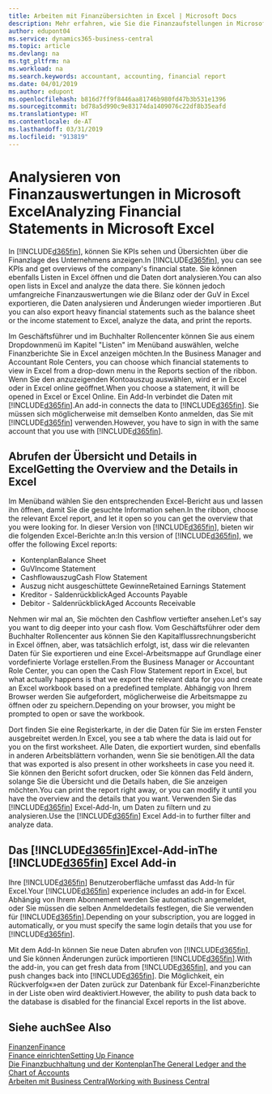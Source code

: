 ```yaml
---
title: Arbeiten mit Finanzübersichten in Excel | Microsoft Docs
description: Mehr erfahren, wie Sie die Finanzaufstellungen in Microsoft Excel von  Business Central für eine Analyse öffnen können.
author: edupont04
ms.service: dynamics365-business-central
ms.topic: article
ms.devlang: na
ms.tgt_pltfrm: na
ms.workload: na
ms.search.keywords: accountant, accounting, financial report
ms.date: 04/01/2019
ms.author: edupont
ms.openlocfilehash: b816d7ff9f8446aa81746b980fd47b3b531e1396
ms.sourcegitcommit: bd78a5d990c9e83174da1409076c22df8b35eafd
ms.translationtype: HT
ms.contentlocale: de-AT
ms.lasthandoff: 03/31/2019
ms.locfileid: "913819"
---
```

# <a name="analyzing-financial-statements-in-microsoft-excel"></a><span data-ttu-id="2a11e-103">Analysieren von Finanzauswertungen in Microsoft Excel</span><span class="sxs-lookup"><span data-stu-id="2a11e-103">Analyzing Financial Statements in Microsoft Excel</span></span>
<span data-ttu-id="2a11e-104">In [!INCLUDE[d365fin](includes/d365fin_md.md)], können Sie KPIs sehen und Übersichten über die Finanzlage des Unternehmens anzeigen.</span><span class="sxs-lookup"><span data-stu-id="2a11e-104">In [!INCLUDE[d365fin](includes/d365fin_md.md)], you can see KPIs and get overviews of the company's financial state.</span></span> <span data-ttu-id="2a11e-105">Sie können ebenfalls Listen in Excel öffnen und die Daten dort analysieren.</span><span class="sxs-lookup"><span data-stu-id="2a11e-105">You can also open lists in Excel and analyze the data there.</span></span> <span data-ttu-id="2a11e-106">Sie können jedoch umfangreiche Finanzauswertungen wie die Bilanz oder der GuV in Excel exportieren, die Daten analysieren und Änderungen wieder importieren .</span><span class="sxs-lookup"><span data-stu-id="2a11e-106">But you can also export heavy financial statements such as the balance sheet or the income statement to Excel, analyze the data, and print the reports.</span></span>  

<span data-ttu-id="2a11e-107">Im Geschäftsführer und im Buchhalter Rollencenter können Sie aus einem Dropdownmenü im Kapitel "Listen" im Menüband auswählen, welche Finanzberichte Sie in Excel anzeigen möchten.</span><span class="sxs-lookup"><span data-stu-id="2a11e-107">In the Business Manager and Accountant Role Centers, you can choose which financial statements to view in Excel from a drop-down menu in the Reports section of the ribbon.</span></span> <span data-ttu-id="2a11e-108">Wenn Sie den anzuzeigenden Kontoauszug auswählen, wird er in Excel oder in Excel online geöffnet.</span><span class="sxs-lookup"><span data-stu-id="2a11e-108">When you choose a statement, it will be opened in Excel or Excel Online.</span></span> <span data-ttu-id="2a11e-109">Ein Add-In verbindet die Daten mit [!INCLUDE[d365fin](includes/d365fin_md.md)].</span><span class="sxs-lookup"><span data-stu-id="2a11e-109">An add-in connects the data to [!INCLUDE[d365fin](includes/d365fin_md.md)].</span></span> <span data-ttu-id="2a11e-110">Sie müssen sich möglicherweise mit demselben Konto anmelden, das Sie mit [!INCLUDE[d365fin](includes/d365fin_md.md)] verwenden.</span><span class="sxs-lookup"><span data-stu-id="2a11e-110">However, you have to sign in with the same account that you use with [!INCLUDE[d365fin](includes/d365fin_md.md)].</span></span>  

## <a name="getting-the-overview-and-the-details-in-excel"></a><span data-ttu-id="2a11e-111">Abrufen der Übersicht und Details in Excel</span><span class="sxs-lookup"><span data-stu-id="2a11e-111">Getting the Overview and the Details in Excel</span></span>
<span data-ttu-id="2a11e-112">Im Menüband wählen Sie den entsprechenden Excel-Bericht aus und lassen ihn öffnen, damit Sie die gesuchte Information sehen.</span><span class="sxs-lookup"><span data-stu-id="2a11e-112">In the ribbon, choose the relevant Excel report, and let it open so you can get the overview that you were looking for.</span></span> <span data-ttu-id="2a11e-113">In dieser Version von [!INCLUDE[d365fin](includes/d365fin_md.md)], bieten wir die folgenden Excel-Berichte an:</span><span class="sxs-lookup"><span data-stu-id="2a11e-113">In this version of [!INCLUDE[d365fin](includes/d365fin_md.md)], we offer the following Excel reports:</span></span>

- <span data-ttu-id="2a11e-114">Kontenplan</span><span class="sxs-lookup"><span data-stu-id="2a11e-114">Balance Sheet</span></span>  
- <span data-ttu-id="2a11e-115">GuV</span><span class="sxs-lookup"><span data-stu-id="2a11e-115">Income Statement</span></span>  
- <span data-ttu-id="2a11e-116">Cashflowauszug</span><span class="sxs-lookup"><span data-stu-id="2a11e-116">Cash Flow Statement</span></span>  
- <span data-ttu-id="2a11e-117">Auszug nicht ausgeschüttete Gewinne</span><span class="sxs-lookup"><span data-stu-id="2a11e-117">Retained Earnings Statement</span></span>  
- <span data-ttu-id="2a11e-118">Kreditor - Saldenrückblick</span><span class="sxs-lookup"><span data-stu-id="2a11e-118">Aged Accounts Payable</span></span>  
- <span data-ttu-id="2a11e-119">Debitor - Saldenrückblick</span><span class="sxs-lookup"><span data-stu-id="2a11e-119">Aged Accounts Receivable</span></span>  

<span data-ttu-id="2a11e-120">Nehmen wir mal an, Sie möchten den Cashflow vertiefter ansehen.</span><span class="sxs-lookup"><span data-stu-id="2a11e-120">Let's say you want to dig deeper into your cash flow.</span></span> <span data-ttu-id="2a11e-121">Vom Geschäftsführer oder dem Buchhalter Rollencenter aus können Sie den Kapitalflussrechnungsbericht in Excel öffnen, aber, was tatsächlich erfolgt, ist, dass wir die relevanten Daten für Sie exportieren und eine Excel-Arbeitsmappe auf Grundlage einer vordefinierte Vorlage erstellen.</span><span class="sxs-lookup"><span data-stu-id="2a11e-121">From the Business Manager or Accountant Role Center, you can open the Cash Flow Statement report in Excel, but what actually happens is that we export the relevant data for you and create an Excel workbook based on a predefined template.</span></span> <span data-ttu-id="2a11e-122">Abhängig von Ihrem Browser werden Sie aufgefordert, möglicherweise die Arbeitsmappe zu öffnen oder zu speichern.</span><span class="sxs-lookup"><span data-stu-id="2a11e-122">Depending on your browser, you might be prompted to open or save the workbook.</span></span>  

<span data-ttu-id="2a11e-123">Dort finden Sie eine Registerkarte, in der die Daten für Sie im ersten Fenster ausgebreitet werden.</span><span class="sxs-lookup"><span data-stu-id="2a11e-123">In Excel, you see a tab where the data is laid out for you on the first worksheet.</span></span> <span data-ttu-id="2a11e-124">Alle Daten, die exportiert wurden, sind ebenfalls in anderen Arbeitsblättern vorhanden, wenn Sie sie benötigen.</span><span class="sxs-lookup"><span data-stu-id="2a11e-124">All the data that was exported is also present in other worksheets in case you need it.</span></span> <span data-ttu-id="2a11e-125">Sie können den Bericht sofort drucken, oder Sie können das Feld ändern, solange Sie die Übersicht und die Details haben, die Sie anzeigen möchten.</span><span class="sxs-lookup"><span data-stu-id="2a11e-125">You can print the report right away, or you can modify it until you have the overview and the details that you want.</span></span> <span data-ttu-id="2a11e-126">Verwenden Sie das [!INCLUDE[d365fin](includes/d365fin_md.md)] Excel-Add-In, um Daten zu filtern und zu analysieren.</span><span class="sxs-lookup"><span data-stu-id="2a11e-126">Use the [!INCLUDE[d365fin](includes/d365fin_md.md)] Excel Add-in to further filter and analyze data.</span></span>  

## <a name="the-included365finincludesd365finmdmd-excel-add-in"></a><span data-ttu-id="2a11e-127">Das [!INCLUDE[d365fin](includes/d365fin_md.md)]Excel-Add-in</span><span class="sxs-lookup"><span data-stu-id="2a11e-127">The [!INCLUDE[d365fin](includes/d365fin_md.md)] Excel Add-in</span></span>
<span data-ttu-id="2a11e-128">Ihre [!INCLUDE[d365fin](includes/d365fin_md.md)] Benutzeroberfläche umfasst das Add-In für Excel.</span><span class="sxs-lookup"><span data-stu-id="2a11e-128">Your [!INCLUDE[d365fin](includes/d365fin_md.md)] experience includes an add-in for Excel.</span></span> <span data-ttu-id="2a11e-129">Abhängig von Ihrem Abonnement werden Sie automatisch angemeldet, oder Sie müssen die selben Anmeldedetails festlegen, die Sie verwenden für [!INCLUDE[d365fin](includes/d365fin_md.md)].</span><span class="sxs-lookup"><span data-stu-id="2a11e-129">Depending on your subscription, you are logged in automatically, or you must specify the same login details that you use for [!INCLUDE[d365fin](includes/d365fin_md.md)].</span></span>  

<span data-ttu-id="2a11e-130">Mit dem Add-In können Sie neue Daten abrufen von [!INCLUDE[d365fin](includes/d365fin_md.md)], und Sie können Änderungen zurück importieren [!INCLUDE[d365fin](includes/d365fin_md.md)].</span><span class="sxs-lookup"><span data-stu-id="2a11e-130">With the add-in, you can get fresh data from [!INCLUDE[d365fin](includes/d365fin_md.md)], and you can push changes back into [!INCLUDE[d365fin](includes/d365fin_md.md)].</span></span> <span data-ttu-id="2a11e-131">Die Möglichkeit, ein Rückverfolg«»en der Daten zurück zur Datenbank für Excel-Finanzberichte in der Liste oben wird deaktiviert.</span><span class="sxs-lookup"><span data-stu-id="2a11e-131">However, the ability to push data back to the database is disabled for the financial Excel reports in the list above.</span></span>  

## <a name="see-also"></a><span data-ttu-id="2a11e-132">Siehe auch</span><span class="sxs-lookup"><span data-stu-id="2a11e-132">See Also</span></span>
[<span data-ttu-id="2a11e-133">Finanzen</span><span class="sxs-lookup"><span data-stu-id="2a11e-133">Finance</span></span>](finance.md)  
[<span data-ttu-id="2a11e-134">Finance einrichten</span><span class="sxs-lookup"><span data-stu-id="2a11e-134">Setting Up Finance</span></span>](finance-setup-finance.md)  
[<span data-ttu-id="2a11e-135">Die Finanzbuchhaltung und der Kontenplan</span><span class="sxs-lookup"><span data-stu-id="2a11e-135">The General Ledger and the Chart of Accounts</span></span>](finance-general-ledger.md)  
[<span data-ttu-id="2a11e-136">Arbeiten mit  Business Central</span><span class="sxs-lookup"><span data-stu-id="2a11e-136">Working with Business Central</span></span>](ui-work-product.md)  
